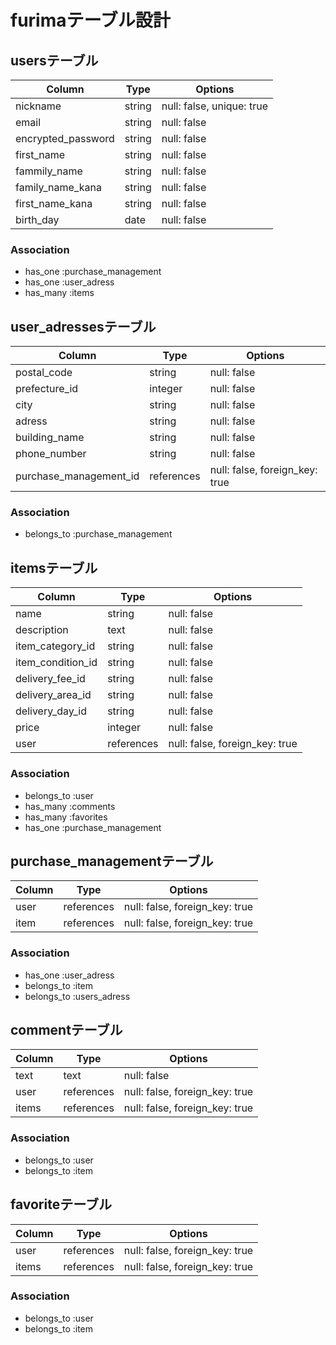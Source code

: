 # furimaテーブル設計

## usersテーブル

| Column             | Type        | Options                |
| ------------------ | ------- | -------------------------- |
| nickname           | string  | null: false, unique: true  |
| email              | string  | null: false                |
| encrypted_password | string  | null: false                |
| first_name         |string   | null: false                |
| fammily_name       | string  | null: false                |
| family_name_kana   | string  | null: false                |
| first_name_kana    | string  | null: false                |
| birth_day          | date    | null: false                |


### Association

- has_one :purchase_management
- has_one :user_adress
- has_many :items






## user_adressesテーブル

| Column                      | Type       | Options                        |
| --------------------------- | ---------- | ------------------------------ |
|postal_code                  | string     | null: false                    |
|prefecture_id                | integer    | null: false                    |
|city                         | string     | null: false                    |
|adress                       | string     | null: false                    |
|building_name                | string     | null: false                    |
|phone_number                 | string     | null: false                    |
|purchase_management_id       | references | null: false, foreign_key: true |

### Association

- belongs_to :purchase_management


## itemsテーブル

| Column           | Type         | Options                        |
| ---------------- | ------------ | ------------------------------ |
|name              | string       | null: false                    |
|description       | text         | null: false                    |
|item_category_id  | string       | null: false                    |
|item_condition_id | string       | null: false                    |
|delivery_fee_id   | string       | null: false                    |
|delivery_area_id  | string       | null: false                    |
|delivery_day_id   | string       | null: false                    |
|price             | integer      | null: false                    |
|user              | references   | null: false, foreign_key: true |
 
### Association

- belongs_to :user 
- has_many :comments
- has_many :favorites
- has_one :purchase_management


## purchase_managementテーブル

| Column | Type         | Options                        |
| ------ | ------------ | ------------------------------ |
|user    | references   | null: false, foreign_key: true |
|item    | references   | null: false, foreign_key: true |

### Association

- has_one :user_adress
- belongs_to :item 
- belongs_to :users_adress





## commentテーブル

| Column    | Type       | Options                        |
| --------- | ---------- | ------------------------------ |
| text      | text       | null: false                    |
| user      | references | null: false, foreign_key: true |
| items     | references | null: false, foreign_key: true |

### Association

- belongs_to :user
- belongs_to :item

## favoriteテーブル

| Column    | Type       | Options                        |
| --------- | ---------- | ------------------------------ |
| user      | references | null: false, foreign_key: true |
| items     | references | null: false, foreign_key: true |

### Association

- belongs_to :user
- belongs_to :item
